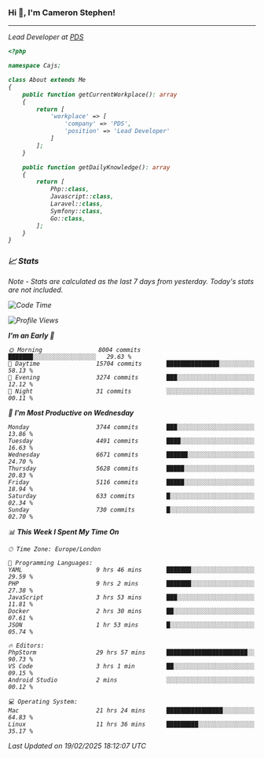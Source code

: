 ### Hi 👋, I'm Cameron Stephen!
<hr>
<p><em>Lead Developer at <a href="https://prindatasolutions.co.uk">PDS</a></p>


```php
<?php

namespace Cajs;

class About extends Me
{
    public function getCurrentWorkplace(): array
    {
        return [
            'workplace' => [
                'company' => 'PDS',
                'position' => 'Lead Developer'
            ]
        ];
    }

    public function getDailyKnowledge(): array
    {
        return [
            Php::class,
            Javascript::class,
            Laravel::class,
            Symfony::class,
            Go::class,
        ];
    }
}
```

### 📈 Stats
<p><em>Note - Stats are calculated as the last 7 days from yesterday. Today's stats are not included.</em></p>


<!--START_SECTION:waka-->
![Code Time](http://img.shields.io/badge/Code%20Time-4%2C335%20hrs%2040%20mins-blue)

![Profile Views](http://img.shields.io/badge/Profile%20Views-3-blue)

**I'm an Early 🐤** 

```text
🌞 Morning                8004 commits        ███████░░░░░░░░░░░░░░░░░░   29.63 % 
🌆 Daytime                15704 commits       ███████████████░░░░░░░░░░   58.13 % 
🌃 Evening                3274 commits        ███░░░░░░░░░░░░░░░░░░░░░░   12.12 % 
🌙 Night                  31 commits          ░░░░░░░░░░░░░░░░░░░░░░░░░   00.11 % 
```
📅 **I'm Most Productive on Wednesday** 

```text
Monday                   3744 commits        ███░░░░░░░░░░░░░░░░░░░░░░   13.86 % 
Tuesday                  4491 commits        ████░░░░░░░░░░░░░░░░░░░░░   16.63 % 
Wednesday                6671 commits        ██████░░░░░░░░░░░░░░░░░░░   24.70 % 
Thursday                 5628 commits        █████░░░░░░░░░░░░░░░░░░░░   20.83 % 
Friday                   5116 commits        █████░░░░░░░░░░░░░░░░░░░░   18.94 % 
Saturday                 633 commits         █░░░░░░░░░░░░░░░░░░░░░░░░   02.34 % 
Sunday                   730 commits         █░░░░░░░░░░░░░░░░░░░░░░░░   02.70 % 
```


📊 **This Week I Spent My Time On** 

```text
🕑︎ Time Zone: Europe/London

💬 Programming Languages: 
YAML                     9 hrs 46 mins       ███████░░░░░░░░░░░░░░░░░░   29.59 % 
PHP                      9 hrs 2 mins        ███████░░░░░░░░░░░░░░░░░░   27.38 % 
JavaScript               3 hrs 53 mins       ███░░░░░░░░░░░░░░░░░░░░░░   11.81 % 
Docker                   2 hrs 30 mins       ██░░░░░░░░░░░░░░░░░░░░░░░   07.61 % 
JSON                     1 hr 53 mins        █░░░░░░░░░░░░░░░░░░░░░░░░   05.74 % 

🔥 Editors: 
PhpStorm                 29 hrs 57 mins      ███████████████████████░░   90.73 % 
VS Code                  3 hrs 1 min         ██░░░░░░░░░░░░░░░░░░░░░░░   09.15 % 
Android Studio           2 mins              ░░░░░░░░░░░░░░░░░░░░░░░░░   00.12 % 

💻 Operating System: 
Mac                      21 hrs 24 mins      ████████████████░░░░░░░░░   64.83 % 
Linux                    11 hrs 36 mins      █████████░░░░░░░░░░░░░░░░   35.17 % 
```


 Last Updated on 19/02/2025 18:12:07 UTC
<!--END_SECTION:waka-->
